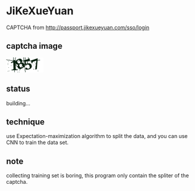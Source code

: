 # JiKeXueYuan
CAPTCHA from http://passport.jikexueyuan.com/sso/login
## captcha image
![](./jikexueyuan.png)
## status
building...
## technique
use Expectation-maximization algorithm to split the data, and you can use CNN to train the data set.

## note
collecting training set is boring, this program only contain the spliter of the captcha.
